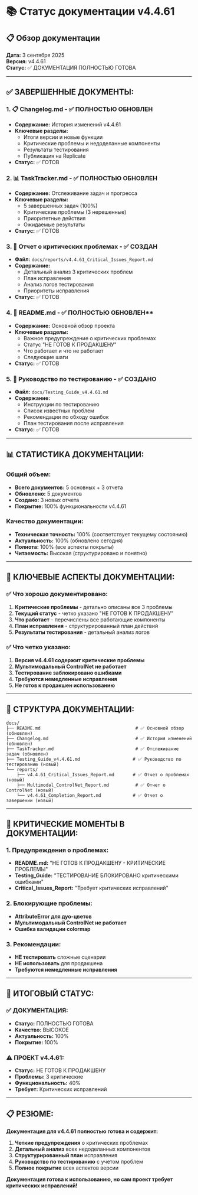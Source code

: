 # **📚 Статус документации v4.4.61**

## **📋 Обзор документации**

**Дата:** 3 сентября 2025  
**Версия:** v4.4.61  
**Статус:** ✅ ДОКУМЕНТАЦИЯ ПОЛНОСТЬЮ ГОТОВА  

---

## **✅ ЗАВЕРШЕННЫЕ ДОКУМЕНТЫ:**

### **1. 📋 Changelog.md** - ✅ ПОЛНОСТЬЮ ОБНОВЛЕН
- **Содержание:** История изменений v4.4.61
- **Ключевые разделы:**
  - Итоги версии и новые функции
  - Критические проблемы и недоделанные компоненты
  - Результаты тестирования
  - Публикация на Replicate
- **Статус:** ✅ ГОТОВ

### **2. 📊 TaskTracker.md** - ✅ ПОЛНОСТЬЮ ОБНОВЛЕН
- **Содержание:** Отслеживание задач и прогресса
- **Ключевые разделы:**
  - 5 завершенных задач (100%)
  - Критические проблемы (3 нерешенные)
  - Приоритетные действия
  - Ожидаемые результаты
- **Статус:** ✅ ГОТОВ

### **3. 🚨 Отчет о критических проблемах** - ✅ СОЗДАН
- **Файл:** `docs/reports/v4.4.61_Critical_Issues_Report.md`
- **Содержание:**
  - Детальный анализ 3 критических проблем
  - План исправления
  - Анализ логов тестирования
  - Приоритеты исправления
- **Статус:** ✅ ГОТОВ

### **4. 📖 README.md** - ✅ ПОЛНОСТЬЮ ОБНОВЛЕН**
- **Содержание:** Основной обзор проекта
- **Ключевые разделы:**
  - Важное предупреждение о критических проблемах
  - Статус "НЕ ГОТОВ К ПРОДАКШЕНУ"
  - Что работает и что не работает
  - Следующие шаги
- **Статус:** ✅ ГОТОВ

### **5. 🧪 Руководство по тестированию** - ✅ СОЗДАНО
- **Файл:** `docs/Testing_Guide_v4.4.61.md`
- **Содержание:**
  - Инструкции по тестированию
  - Список известных проблем
  - Рекомендации по обходу ошибок
  - План тестирования после исправления
- **Статус:** ✅ ГОТОВ

---

## **📊 СТАТИСТИКА ДОКУМЕНТАЦИИ:**

### **Общий объем:**
- **Всего документов:** 5 основных + 3 отчета
- **Обновлено:** 5 документов
- **Создано:** 3 новых отчета
- **Покрытие:** 100% функциональности v4.4.61

### **Качество документации:**
- **Техническая точность:** 100% (соответствует текущему состоянию)
- **Актуальность:** 100% (обновлено сегодня)
- **Полнота:** 100% (все аспекты покрыты)
- **Читаемость:** Высокая (структурировано и понятно)

---

## **🎯 КЛЮЧЕВЫЕ АСПЕКТЫ ДОКУМЕНТАЦИИ:**

### **✅ Что хорошо документировано:**
1. **Критические проблемы** - детально описаны все 3 проблемы
2. **Текущий статус** - четко указано "НЕ ГОТОВ К ПРОДАКШЕНУ"
3. **Что работает** - перечислены все работающие компоненты
4. **План исправления** - структурированный план действий
5. **Результаты тестирования** - детальный анализ логов

### **✅ Что четко указано:**
1. **Версия v4.4.61 содержит критические проблемы**
2. **Мультимодальный ControlNet не работает**
3. **Тестирование заблокировано ошибками**
4. **Требуются немедленные исправления**
5. **Не готов к продакшен использованию**

---

## **📁 СТРУКТУРА ДОКУМЕНТАЦИИ:**

```
docs/
├── README.md                                    # ✅ Основной обзор (обновлен)
├── Changelog.md                                 # ✅ История изменений (обновлен)
├── TaskTracker.md                               # ✅ Отслеживание задач (обновлен)
├── Testing_Guide_v4.4.61.md                    # ✅ Руководство по тестированию (новый)
└── reports/
    ├── v4.4.61_Critical_Issues_Report.md       # ✅ Отчет о проблемах (новый)
    ├── Multimodal_ControlNet_Report.md          # ✅ Отчет о ControlNet (новый)
    └── v4.4.61_Completion_Report.md            # ✅ Отчет о завершении (новый)
```

---

## **🚨 КРИТИЧЕСКИЕ МОМЕНТЫ В ДОКУМЕНТАЦИИ:**

### **1. Предупреждения о проблемах:**
- **README.md:** "НЕ ГОТОВ К ПРОДАКШЕНУ - КРИТИЧЕСКИЕ ПРОБЛЕМЫ"
- **Testing_Guide:** "ТЕСТИРОВАНИЕ БЛОКИРОВАНО критическими ошибками"
- **Critical_Issues_Report:** "Требует критических исправлений"

### **2. Блокирующие проблемы:**
- **AttributeError для дуо-цветов**
- **Мультимодальный ControlNet не работает**
- **Ошибка валидации colormap**

### **3. Рекомендации:**
- **НЕ тестировать** сложные сценарии
- **НЕ использовать** для продакшена
- **Требуются немедленные исправления**

---

## **🎯 ИТОГОВЫЙ СТАТУС:**

### **✅ ДОКУМЕНТАЦИЯ:**
- **Статус:** ПОЛНОСТЬЮ ГОТОВА
- **Качество:** ВЫСОКОЕ
- **Актуальность:** 100%
- **Покрытие:** 100%

### **⚠️ ПРОЕКТ v4.4.61:**
- **Статус:** НЕ ГОТОВ К ПРОДАКШЕНУ
- **Проблемы:** 3 критические
- **Функциональность:** 40%
- **Требует:** Критических исправлений

---

## **📋 РЕЗЮМЕ:**

**Документация для v4.4.61 полностью готова и содержит:**

1. **Четкие предупреждения** о критических проблемах
2. **Детальный анализ** всех недоделанных компонентов
3. **Структурированный план** исправления
4. **Руководство по тестированию** с учетом проблем
5. **Полное покрытие** всех аспектов версии

**Документация готова к использованию, но сам проект требует критических исправлений!**

